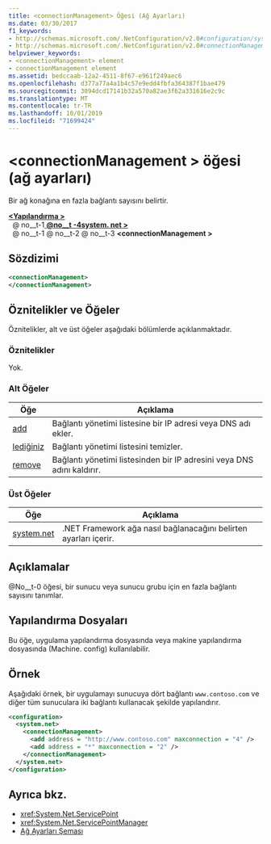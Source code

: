 ```yaml
---
title: <connectionManagement> Öğesi (Ağ Ayarları)
ms.date: 03/30/2017
f1_keywords:
- http://schemas.microsoft.com/.NetConfiguration/v2.0#configuration/system.net/connectionManagement
- http://schemas.microsoft.com/.NetConfiguration/v2.0#connectionManagement
helpviewer_keywords:
- <connectionManagement> element
- connectionManagement element
ms.assetid: bedccaab-12a2-4511-8f67-e961f249aec6
ms.openlocfilehash: d377a77a4a1b4c57e9edd4fbfa364387f1bae479
ms.sourcegitcommit: 3094dcd17141b32a570a82ae3f62a331616e2c9c
ms.translationtype: MT
ms.contentlocale: tr-TR
ms.lasthandoff: 10/01/2019
ms.locfileid: "71699424"
---
```

# <a name="connectionmanagement-element-network-settings"></a>\<connectionManagement > öğesi (ağ ayarları)
Bir ağ konağına en fazla bağlantı sayısını belirtir.  
  
[ **\<Yapılandırma >** ](../configuration-element.md)  
&nbsp; @ no__t-1[ **@no__t -4system. net >** ](system-net-element-network-settings.md)  
&nbsp; @ no__t-1 @ no__t-2 @ no__t-3 **\<connectionManagement >**  
  
## <a name="syntax"></a>Sözdizimi  
  
```xml  
<connectionManagement>   
</connectionManagement>  
```  
  
## <a name="attributes-and-elements"></a>Öznitelikler ve Öğeler  
 Öznitelikler, alt ve üst öğeler aşağıdaki bölümlerde açıklanmaktadır.  
  
### <a name="attributes"></a>Öznitelikler  
 Yok.  
  
### <a name="child-elements"></a>Alt Öğeler  
  
|**Öğe**|**Açıklama**|  
|-----------------|---------------------|  
|[add](add-element-for-connectionmanagement-network-settings.md)|Bağlantı yönetimi listesine bir IP adresi veya DNS adı ekler.|  
|[lediğiniz](clear-element-for-connectionmanagement-network-settings.md)|Bağlantı yönetimi listesini temizler.|  
|[remove](remove-element-for-connectionmanagement-network-settings.md)|Bağlantı yönetimi listesinden bir IP adresini veya DNS adını kaldırır.|  
  
### <a name="parent-elements"></a>Üst Öğeler  
  
|**Öğe**|**Açıklama**|  
|-----------------|---------------------|  
|[system.net](system-net-element-network-settings.md)|.NET Framework ağa nasıl bağlanacağını belirten ayarları içerir.|  
  
## <a name="remarks"></a>Açıklamalar  
 @No__t-0 öğesi, bir sunucu veya sunucu grubu için en fazla bağlantı sayısını tanımlar.  
  
## <a name="configuration-files"></a>Yapılandırma Dosyaları  
 Bu öğe, uygulama yapılandırma dosyasında veya makine yapılandırma dosyasında (Machine. config) kullanılabilir.  
  
## <a name="example"></a>Örnek  
 Aşağıdaki örnek, bir uygulamayı sunucuya dört bağlantı `www.contoso.com` ve diğer tüm sunuculara iki bağlantı kullanacak şekilde yapılandırır.  
  
```xml  
<configuration>  
  <system.net>  
    <connectionManagement>  
      <add address = "http://www.contoso.com" maxconnection = "4" />  
      <add address = "*" maxconnection = "2" />  
    </connectionManagement>  
  </system.net>  
</configuration>  
```  
  
## <a name="see-also"></a>Ayrıca bkz.

- <xref:System.Net.ServicePoint>
- <xref:System.Net.ServicePointManager>
- [Ağ Ayarları Şeması](index.md)
